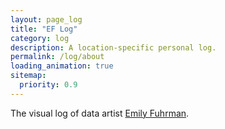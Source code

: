 ```yaml
---
layout: page_log
title: "EF Log"
category: log
description: A location-specific personal log.
permalink: /log/about
loading_animation: true
sitemap:
  priority: 0.9
---
```

The visual log of data artist <a href='/' target='_blank'>Emily Fuhrman</a>.